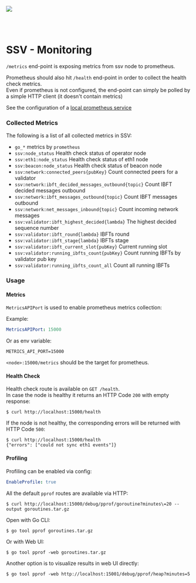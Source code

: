 [<img src="../docs/resources/bloxstaking_header_image.png" >](https://www.bloxstaking.com/)

<br>
<br>


# SSV - Monitoring

`/metrics` end-point is exposing metrics from ssv node to prometheus.

Prometheus should also hit `/health` end-point in order to collect the health check metrics. \
Even if prometheus is not configured, the end-point can simply be polled by a simple HTTP client 
(it doesn't contain metrics)

See the configuration of a [local prometheus service](prometheus/prometheus.yaml) 

### Collected Metrics

The following is a list of all collected metrics in SSV:

* `go_*` metrics by `prometheus`
* `ssv:node_status` Health check status of operator node
* `ssv:eth1:node_status` Health check status of eth1 node
* `ssv:beacon:node_status` Health check status of beacon node
* `ssv:network:connected_peers{pubKey}` Count connected peers for a validator
* `ssv:network:ibft_decided_messages_outbound{topic}` Count IBFT decided messages outbound
* `ssv:network:ibft_messages_outbound{topic}` Count IBFT messages outbound
* `ssv:network:net_messages_inbound{topic}` Count incoming network messages
* `ssv:validator:ibft_highest_decided{lambda}` The highest decided sequence number
* `ssv:validator:ibft_round{lambda}` IBFTs round
* `ssv:validator:ibft_stage{lambda}` IBFTs stage
* `ssv:validator:ibft_current_slot{pubKey}` Current running slot
* `ssv:validator:running_ibfts_count{pubKey}` Count running IBFTs by validator pub key
* `ssv:validator:running_ibfts_count_all` Count all running IBFTs

### Usage

#### Metrics

`MetricsAPIPort` is used to enable prometheus metrics collection:

Example:
```yaml
MetricsAPIPort: 15000
```

Or as env variable:
```shell
METRICS_API_PORT=15000
```

`<node>:15000/metrics` should be the target for prometheus.

#### Health Check

Health check route is available on `GET /health`. \
In case the node is healthy it returns an HTTP Code `200` with empty response:
```shell
$ curl http://localhost:15000/health
```

If the node is not healthy, the corresponding errors will be returned with HTTP Code `500`:
```shell
$ curl http://localhost:15000/health
{"errors": ["could not sync eth1 events"]}
```

#### Profiling

Profiling can be enabled via config:
```yaml
EnableProfile: true
```

All the default `pprof` routes are available via HTTP:
```shell
$ curl http://localhost:15000/debug/pprof/goroutine?minutes\=20 --output goroutines.tar.gz
```

Open with Go CLI:
```shell
$ go tool pprof goroutines.tar.gz
```

Or with Web UI:
```shell
$ go tool pprof -web goroutines.tar.gz
```

Another option is to visualize results in web UI directly:
```shell
$ go tool pprof -web http://localhost:15001/debug/pprof/heap?minutes=5
```
